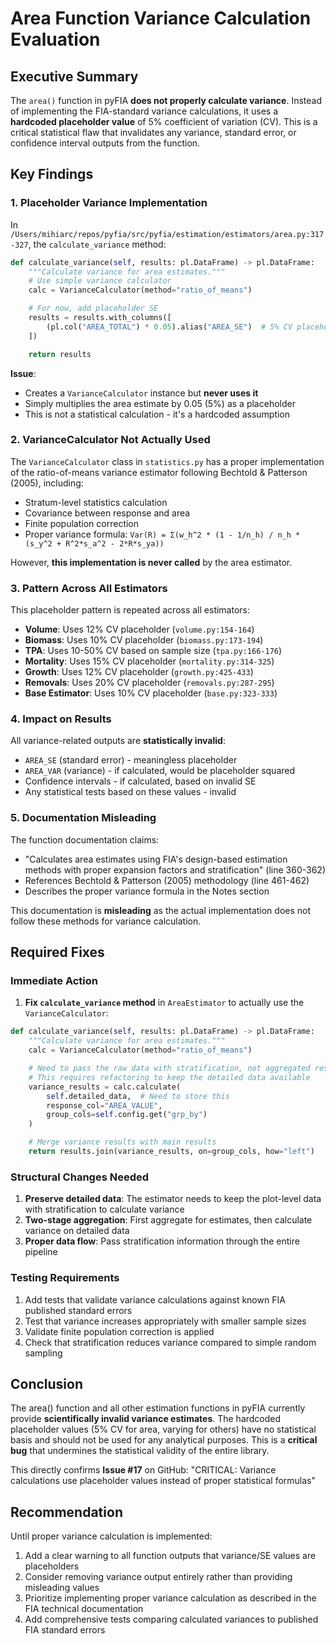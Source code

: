 # Area Function Variance Calculation Evaluation

## Executive Summary

The `area()` function in pyFIA **does not properly calculate variance**. Instead of implementing the FIA-standard variance calculations, it uses a **hardcoded placeholder value** of 5% coefficient of variation (CV). This is a critical statistical flaw that invalidates any variance, standard error, or confidence interval outputs from the function.

## Key Findings

### 1. Placeholder Variance Implementation

In `/Users/mihiarc/repos/pyfia/src/pyfia/estimation/estimators/area.py:317-327`, the `calculate_variance` method:

```python
def calculate_variance(self, results: pl.DataFrame) -> pl.DataFrame:
    """Calculate variance for area estimates."""
    # Use simple variance calculator
    calc = VarianceCalculator(method="ratio_of_means")

    # For now, add placeholder SE
    results = results.with_columns([
        (pl.col("AREA_TOTAL") * 0.05).alias("AREA_SE")  # 5% CV placeholder
    ])

    return results
```

**Issue**:
- Creates a `VarianceCalculator` instance but **never uses it**
- Simply multiplies the area estimate by 0.05 (5%) as a placeholder
- This is not a statistical calculation - it's a hardcoded assumption

### 2. VarianceCalculator Not Actually Used

The `VarianceCalculator` class in `statistics.py` has a proper implementation of the ratio-of-means variance estimator following Bechtold & Patterson (2005), including:
- Stratum-level statistics calculation
- Covariance between response and area
- Finite population correction
- Proper variance formula: `Var(R) = Σ(w_h^2 * (1 - 1/n_h) / n_h * (s_y^2 + R^2*s_a^2 - 2*R*s_ya))`

However, **this implementation is never called** by the area estimator.

### 3. Pattern Across All Estimators

This placeholder pattern is repeated across all estimators:
- **Volume**: Uses 12% CV placeholder (`volume.py:154-164`)
- **Biomass**: Uses 10% CV placeholder (`biomass.py:173-194`)
- **TPA**: Uses 10-50% CV based on sample size (`tpa.py:166-176`)
- **Mortality**: Uses 15% CV placeholder (`mortality.py:314-325`)
- **Growth**: Uses 12% CV placeholder (`growth.py:425-433`)
- **Removals**: Uses 20% CV placeholder (`removals.py:287-295`)
- **Base Estimator**: Uses 10% CV placeholder (`base.py:323-333`)

### 4. Impact on Results

All variance-related outputs are **statistically invalid**:
- `AREA_SE` (standard error) - meaningless placeholder
- `AREA_VAR` (variance) - if calculated, would be placeholder squared
- Confidence intervals - if calculated, based on invalid SE
- Any statistical tests based on these values - invalid

### 5. Documentation Misleading

The function documentation claims:
- "Calculates area estimates using FIA's design-based estimation methods with proper expansion factors and stratification" (line 360-362)
- References Bechtold & Patterson (2005) methodology (line 461-462)
- Describes the proper variance formula in the Notes section

This documentation is **misleading** as the actual implementation does not follow these methods for variance calculation.

## Required Fixes

### Immediate Action
1. **Fix `calculate_variance` method** in `AreaEstimator` to actually use the `VarianceCalculator`:
```python
def calculate_variance(self, results: pl.DataFrame) -> pl.DataFrame:
    """Calculate variance for area estimates."""
    calc = VarianceCalculator(method="ratio_of_means")

    # Need to pass the raw data with stratification, not aggregated results
    # This requires refactoring to keep the detailed data available
    variance_results = calc.calculate(
        self.detailed_data,  # Need to store this
        response_col="AREA_VALUE",
        group_cols=self.config.get("grp_by")
    )

    # Merge variance results with main results
    return results.join(variance_results, on=group_cols, how="left")
```

### Structural Changes Needed
1. **Preserve detailed data**: The estimator needs to keep the plot-level data with stratification to calculate variance
2. **Two-stage aggregation**: First aggregate for estimates, then calculate variance on detailed data
3. **Proper data flow**: Pass stratification information through the entire pipeline

### Testing Requirements
1. Add tests that validate variance calculations against known FIA published standard errors
2. Test that variance increases appropriately with smaller sample sizes
3. Validate finite population correction is applied
4. Check that stratification reduces variance compared to simple random sampling

## Conclusion

The area() function and all other estimation functions in pyFIA currently provide **scientifically invalid variance estimates**. The hardcoded placeholder values (5% CV for area, varying for others) have no statistical basis and should not be used for any analytical purposes. This is a **critical bug** that undermines the statistical validity of the entire library.

This directly confirms **Issue #17** on GitHub: "CRITICAL: Variance calculations use placeholder values instead of proper statistical formulas"

## Recommendation

Until proper variance calculation is implemented:
1. Add a clear warning to all function outputs that variance/SE values are placeholders
2. Consider removing variance output entirely rather than providing misleading values
3. Prioritize implementing proper variance calculation as described in the FIA technical documentation
4. Add comprehensive tests comparing calculated variances to published FIA standard errors
